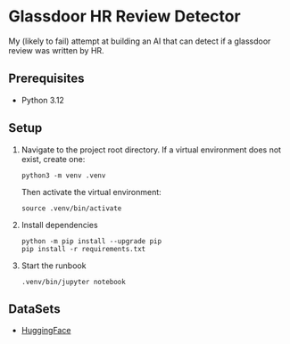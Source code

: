 # Glassdoor HR Review Detector

My (likely to fail) attempt at building an AI that can detect if a glassdoor review was written by HR.

## Prerequisites

- Python 3.12

## Setup

1. Navigate to the project root directory. If a virtual environment does not exist, create one:

      ```shell
      python3 -m venv .venv
      ```

      Then activate the virtual environment:

      ```shell
      source .venv/bin/activate
      ```

1. Install dependencies

      ```shell
      python -m pip install --upgrade pip
      pip install -r requirements.txt

1. Start the runbook

    ```shell
    .venv/bin/jupyter notebook
    ```

## DataSets

- [HuggingFace](https://huggingface.co/datasets/lallantop/glassdoor/tree/main)
